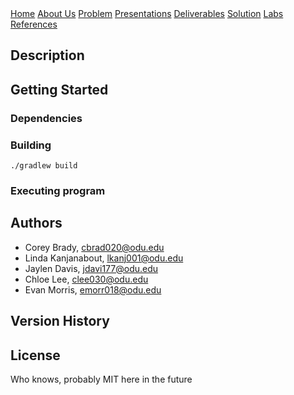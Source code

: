 <div class="button-group">
    <a href="./" class="button primary">Home</a>
    <a href="./about-us.html" class="button">About Us</a>
    <a href="./problem.html" class="button">Problem</a>
    <a href="./presentations.html" class="button">Presentations</a>
    <a href="./deliverables.html" class="button">Deliverables</a>
    <a href="./solution.html" class="button">Solution</a>
    <a href="./lab.html" class="button">Labs</a>
    <a href="./references.html" class="button">References</a>


</div>

## Description

## Getting Started

### Dependencies


### Building

```
./gradlew build
```

### Executing program


## Authors

* Corey Brady, <cbrad020@odu.edu>
* Linda Kanjanabout, <lkanj001@odu.edu>
* Jaylen Davis, <jdavi177@odu.edu>
* Chloe Lee, <clee030@odu.edu>
* Evan Morris, <emorr018@odu.edu>

## Version History


## License

Who knows, probably MIT here in the future

